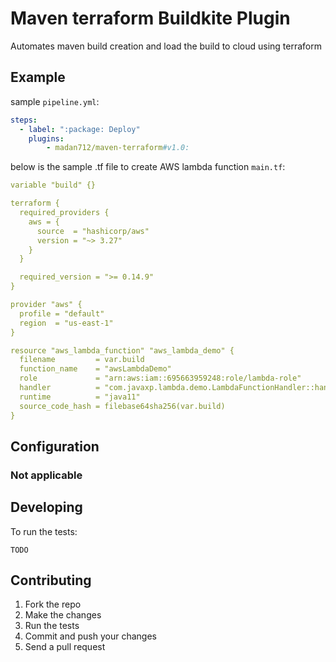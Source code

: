 # Maven terraform Buildkite Plugin

Automates maven build creation and load the build to cloud using terraform

## Example

sample `pipeline.yml`:

```yml
steps:
  - label: ":package: Deploy"
    plugins:
        - madan712/maven-terraform#v1.0:
```

below is the sample .tf file to create AWS lambda function `main.tf`:

```yml
variable "build" {}

terraform {
  required_providers {
    aws = {
      source  = "hashicorp/aws"
      version = "~> 3.27"
    }
  }

  required_version = ">= 0.14.9"
}

provider "aws" {
  profile = "default"
  region  = "us-east-1"
}

resource "aws_lambda_function" "aws_lambda_demo" {
  filename         = var.build
  function_name    = "awsLambdaDemo"
  role             = "arn:aws:iam::695663959248:role/lambda-role"
  handler          = "com.javaxp.lambda.demo.LambdaFunctionHandler::handleRequest"
  runtime          = "java11"
  source_code_hash = filebase64sha256(var.build)
}
```

## Configuration

### Not applicable

## Developing

To run the tests:

```
TODO
```

## Contributing

1. Fork the repo
2. Make the changes
3. Run the tests
4. Commit and push your changes
5. Send a pull request
